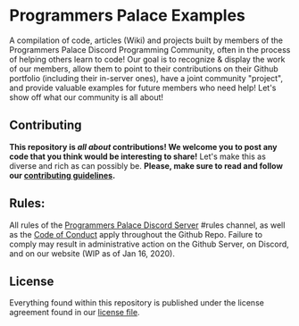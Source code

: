 # Programmers Palace Examples
A compilation of code, articles (Wiki) and projects built by members of the Programmers Palace Discord Programming Community, often in the process of helping others learn to code! Our goal is to recognize &amp; display the work of our members, allow them to point to their contributions on their Github portfolio (including their in-server ones), have a joint community "project", and provide valuable examples for future members who need help! Let's show off what our community is all about!

## Contributing
**This repository is *all about* contributions! We welcome you to post any code that you think would be interesting to share!** Let's make this as diverse and rich as can possibly be. **Please, make sure to read and follow our [contributing guidelines](https://github.com/dkantereivin/programmers-palace-examples/blob/master/CONTRIBUTING.md).**

## Rules:
All rules of the [Programmers Palace Discord Server](https://discord.gg/3Z9T3jc) #rules channel, as well as the [Code of Conduct](https://github.com/dkantereivin/programmers-palace-examples/blob/master/CODE_OF_CONDUCT.md) apply throughout the Github Repo. Failure to comply may result in administrative action on the Github Server, on Discord, and on our website (WIP as of Jan 16, 2020).

## License
Everything found within this repository is published under the license agreement found in our [license file](https://github.com/dkantereivin/programmers-palace-examples/blob/master/LICENSE).

